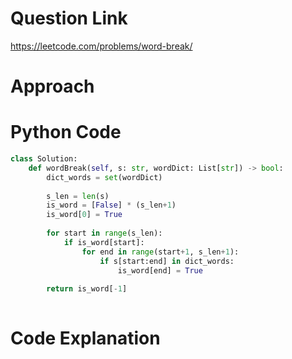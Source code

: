 # Question Link
https://leetcode.com/problems/word-break/

# Approach

# Python Code

```Python
class Solution:
    def wordBreak(self, s: str, wordDict: List[str]) -> bool:
        dict_words = set(wordDict)
        
        s_len = len(s)
        is_word = [False] * (s_len+1)
        is_word[0] = True
        
        for start in range(s_len):
            if is_word[start]:
                for end in range(start+1, s_len+1):
                    if s[start:end] in dict_words:
                        is_word[end] = True
        
        return is_word[-1]
      
 ```

# Code Explanation
